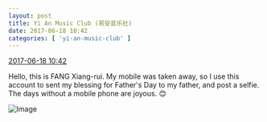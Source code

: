 ```yaml
---
layout: post
title: Yi An Music Club (易安音乐社)
date: 2017-06-18 10:42
categories: [ 'yi-an-music-club' ]
---
```


<div class="weibo-info">
  <a href="http://weibo.com/6094546964/F8mJNfWGG">2017-06-18 10:42</a>
</div>

Hello, this is FANG Xiang-rui. My mobile was taken away, so I use this account to sent my blessing for Father's Day to my father, and post a selfie. The days without a mobile phone are joyous. :blush:

<!-- more -->

![Image](https://wx2.sinaimg.cn/mw690/006Es64Agy1fgp5py0bqxj30qo0zktfb.jpg)
